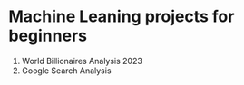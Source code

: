 # Machine Leaning projects for beginners
1. World Billionaires Analysis 2023
2. Google Search Analysis 
